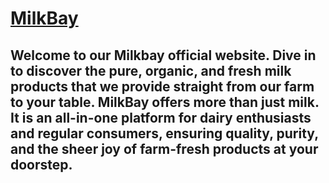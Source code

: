 # <a href="https://milkbay.netlify.app/" target="_blank">MilkBay</a>

## Welcome to our Milkbay official website. Dive in to discover the pure, organic, and fresh milk products that we provide straight from our farm to your table. MilkBay offers more than just milk. It is an all-in-one platform for dairy enthusiasts and regular consumers, ensuring quality, purity, and the sheer joy of farm-fresh products at your doorstep.
